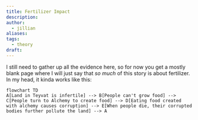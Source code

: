 ```yaml
---
title: Fertilizer Impact
description: 
author:
  - jillian
aliases: 
tags:
  - theory
draft:
---
```

I still need to gather up all the evidence here, so for now you get a mostly blank page where I will just say that *so much* of this story is about fertilizer. In my head, it kinda works like this:

```mermaid
flowchart TD 
A[Land in Teyvat is infertile] --> B[People can't grow food] --> C[People turn to Alchemy to create food] --> D[Eating food created with alchemy causes corruption] --> E[When people die, their corrupted bodies further pollute the land] --> A
```


